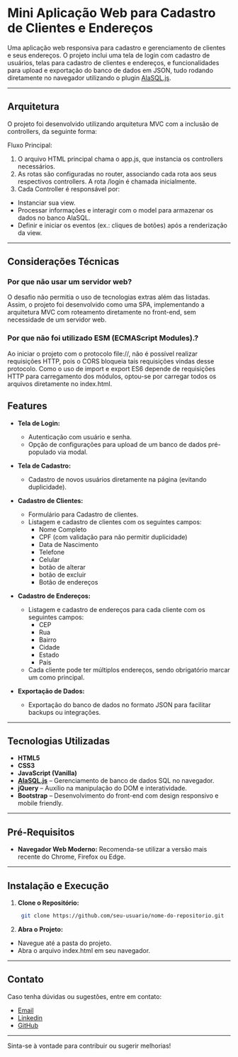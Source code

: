 # Mini Aplicação Web para Cadastro de Clientes e Endereços

Uma aplicação web responsiva para cadastro e gerenciamento de clientes e seus endereços. O projeto inclui uma tela de login com cadastro de usuários, telas para cadastro de clientes e endereços, e funcionalidades para upload e exportação do banco de dados em JSON, tudo rodando diretamente no navegador utilizando o plugin [AlaSQL.js](https://github.com/AlaSQL/alasql).

---

## Arquitetura

O projeto foi desenvolvido utilizando arquitetura MVC com a inclusão de controllers, da seguinte forma:

Fluxo Principal:

1. O arquivo HTML principal chama o app.js, que instancia os controllers necessários.
2. As rotas são configuradas no router, associando cada rota aos seus respectivos controllers. A rota /login é chamada inicialmente.
3. Cada Controller é responsável por:

- Instanciar sua view.
- Processar informações e interagir com o model para armazenar os dados no banco AlaSQL.
- Definir e iniciar os eventos (ex.: cliques de botões) após a renderização da view.

---

## Considerações Técnicas

### Por que não usar um servidor web?

O desafio não permitia o uso de tecnologias extras além das listadas. Assim, o projeto foi desenvolvido como uma SPA, implementando a arquitetura MVC com roteamento diretamente no front-end, sem necessidade de um servidor web.

### Por que não foi utilizado ESM (ECMAScript Modules).?

Ao iniciar o projeto com o protocolo file://, não é possível realizar requisições HTTP, pois o CORS bloqueia tais requisições vindas desse protocolo. Como o uso de import e export ES6 depende de requisições HTTP para carregamento dos módulos, optou-se por carregar todos os arquivos diretamente no index.html.

## Features

- **Tela de Login:**

  - Autenticação com usuário e senha.
  - Opção de configurações para upload de um banco de dados pré-populado via modal.

- **Tela de Cadastro:**

  - Cadastro de novos usuários diretamente na página (evitando duplicidade).

- **Cadastro de Clientes:**

  - Formulário para Cadastro de clientes.
  - Listagem e cadastro de clientes com os seguintes campos:
    - Nome Completo
    - CPF (com validação para não permitir duplicidade)
    - Data de Nascimento
    - Telefone
    - Celular
    - botão de alterar
    - botão de excluir
    - Botão de endereços

- **Cadastro de Endereços:**

  - Listagem e cadastro de endereços para cada cliente com os seguintes campos:
    - CEP
    - Rua
    - Bairro
    - Cidade
    - Estado
    - País
  - Cada cliente pode ter múltiplos endereços, sendo obrigatório marcar um como principal.

- **Exportação de Dados:**
  - Exportação do banco de dados no formato JSON para facilitar backups ou integrações.

---

## Tecnologias Utilizadas

- **HTML5**
- **CSS3**
- **JavaScript (Vanilla)**
- **[AlaSQL.js](https://github.com/AlaSQL/alasql)** – Gerenciamento de banco de dados SQL no navegador.
- **jQuery** – Auxílio na manipulação do DOM e interatividade.
- **Bootstrap** – Desenvolvimento do front-end com design responsivo e mobile friendly.

---

## Pré-Requisitos

- **Navegador Web Moderno:** Recomenda-se utilizar a versão mais recente do Chrome, Firefox ou Edge.

---

## Instalação e Execução

1. **Clone o Repositório:**

   ```bash
    git clone https://github.com/seu-usuario/nome-do-repositorio.git
   ```

2. **Abra o Projeto:**

- Navegue até a pasta do projeto.
- Abra o arquivo index.html em seu navegador.

---

## Contato

Caso tenha dúvidas ou sugestões, entre em contato:

- [Email](goulart.vag@outloo.com)
- [Linkedin]()
- [GitHub]()

---

Sinta-se à vontade para contribuir ou sugerir melhorias!
